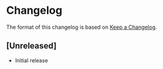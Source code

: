 # Changelog

The format of this changelog is based on [Keep a Changelog](https://keepachangelog.com/en/1.0.0/).

## [Unreleased]

- Initial release
